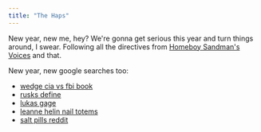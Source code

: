 ```yaml
---
title: "The Haps"
---
```

New year, new me, hey? We're gonna get serious this year and turn things around, I swear. Following all the directives from [Homeboy Sandman's Voices](https://homeboysandman-mmg.bandcamp.com/track/voices-alright) and that.

New year, new google searches too:

- [wedge cia vs fbi book](https://www.google.com/search?q=wedge+cia+vs+fbi+book)
- [rusks define](https://www.google.com/search?q=rusks+define)
- [lukas gage](https://www.google.com/search?q=lukas+gage)
- [leanne helin nail totems](https://www.google.com/search?q=leanne+helin+nail+totems)
- [salt pills reddit](https://www.google.com/search?q=salt+pills+reddit)
